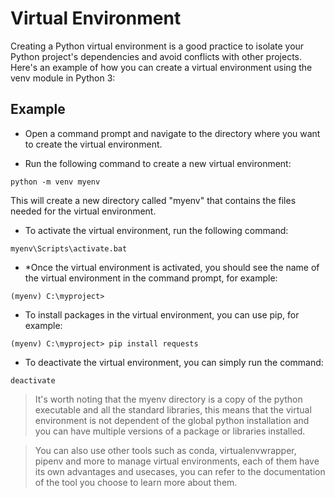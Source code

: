 # Virtual Environment

Creating a Python virtual environment is a good practice to isolate your Python project's dependencies and avoid conflicts with other projects. Here's an example of how you can create a virtual environment using the venv module in Python 3:

## Example 
* Open a command prompt and navigate to the directory where you want to create the virtual environment.

* Run the following command to create a new virtual environment:

```
python -m venv myenv
```

This will create a new directory called "myenv" that contains the files needed for the virtual environment.

* To activate the virtual environment, run the following command:

```
myenv\Scripts\activate.bat
```

*  *Once the virtual environment is activated, you should see the name of the virtual environment in the command prompt, for example:

```
(myenv) C:\myproject>
```

*  To install packages in the virtual environment, you can use pip, for example:

```
(myenv) C:\myproject> pip install requests
```

*  To deactivate the virtual environment, you can simply run the command:

```
deactivate
```

> It's worth noting that the myenv directory is a copy of the python executable and all the standard libraries, this means that the virtual environment is not dependent of the global python installation and you can have multiple versions of a package or libraries installed.

> You can also use other tools such as conda, virtualenvwrapper, pipenv and more to manage virtual environments, each of them have its own advantages and usecases, you can refer to the documentation of the tool you choose to learn more about them.